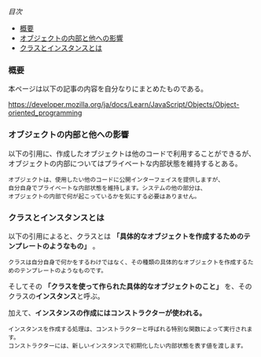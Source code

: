 *目次*
* [概要](#概要)
* [オブジェクトの内部と他への影響](#オブジェクトの内部と他への影響)
* [クラスとインスタンスとは](#クラスとインスタンスとは)

### 概要

本ページは以下の記事の内容を自分なりにまとめたものである。

https://developer.mozilla.org/ja/docs/Learn/JavaScript/Objects/Object-oriented_programming

### オブジェクトの内部と他への影響

以下の引用に、作成したオブジェクトは他のコードで利用することができるが、オブジェクトの内部についてはプライベートな内部状態を維持するとある。
```
オブジェクトは、使用したい他のコードに公開インターフェイスを提供しますが、
自分自身でプライベートな内部状態を維持します。システムの他の部分は、
オブジェクトの内部で何が起こっているかを気にする必要はありません。
```
### クラスとインスタンスとは

以下の引用によると、クラスとは **「具体的なオブジェクトを作成するためのテンプレートのようなもの」** 。
```
クラスは自分自身で何かをするわけではなく、その種類の具体的なオブジェクトを作成するためのテンプレートのようなものです。
```

そしてその **「クラスを使って作られた具体的なオブジェクトのこと」** を、そのクラスの**インスタンス**と呼ぶ。

加えて、**インスタンスの作成にはコンストラクターが使われる。**
```
インスタンスを作成する処理は、コンストラクターと呼ばれる特別な関数によって実行されます。
コンストラクターには、新しいインスタンスで初期化したい内部状態を表す値を渡します。
```
